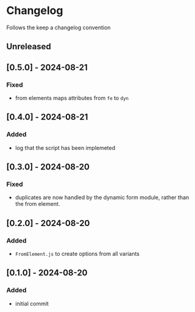 # Changelog
Follows the keep a changelog convention

## Unreleased

## [0.5.0] - 2024-08-21
### Fixed
- from elements maps attributes from `fe` to `dyn`

## [0.4.0] - 2024-08-21
### Added
- log that the script has been implemeted

## [0.3.0] - 2024-08-20
### Fixed
- duplicates are now handled by the dynamic form module, rather than the from element.

## [0.2.0] - 2024-08-20
### Added
- `FromElement.js` to create options from all variants

## [0.1.0] - 2024-08-20
### Added
- initial commit

